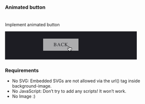 ### Animated button

#

Implement animated button

![button](button.gif)

### Requirements

- No SVG: Embedded SVGs are not allowed via the url() tag inside background-image.
- No JavaScript: Don’t try to add any scripts! It won’t work.
- No Image :)
